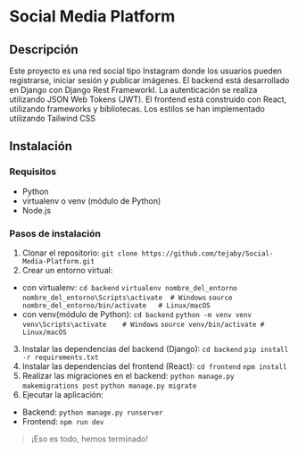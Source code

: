 # Social Media Platform
## Descripción
Este proyecto es una red social tipo Instagram donde los usuarios pueden registrarse, iniciar sesión y publicar imágenes. El backend está desarrollado en Django con Django Rest FrameworkI. La autenticación se realiza utilizando JSON Web Tokens (JWT). El frontend está construido con React, utilizando frameworks y bibliotecas. Los estilos se han implementado utilizando Tailwind CSS
## Instalación
### Requisitos
- Python
- virtualenv o venv (módulo de Python)
- Node.js
### Pasos de instalación
1. Clonar el repositorio:
```git clone https://github.com/tejaby/Social-Media-Platform.git```
2. Crear un entorno virtual:
- con virtualenv:
```cd backend```
```virtualenv nombre_del_entorno```
```nombre_del_entorno\Scripts\activate	# Windows```
```source nombre_del_entorno/bin/activate	# Linux/macOS```
- con venv(módulo de Python):
```cd backend```
```python -m venv venv```
```venv\Scripts\activate	# Windows```
```source venv/bin/activate	# Linux/macOS```
3. Instalar las dependencias del backend (Django):
```cd backend```
```pip install -r requirements.txt```
4. Instalar las dependencias del frontend (React):
```cd frontend```
```npm install```
5. Realizar las migraciones en el backend:
```python manage.py makemigrations post```
```python manage.py migrate```
6. Ejecutar la aplicación:
- Backend:
```python manage.py runserver```
- Frontend:
```npm run dev```
 >¡Eso es todo, hemos terminado!